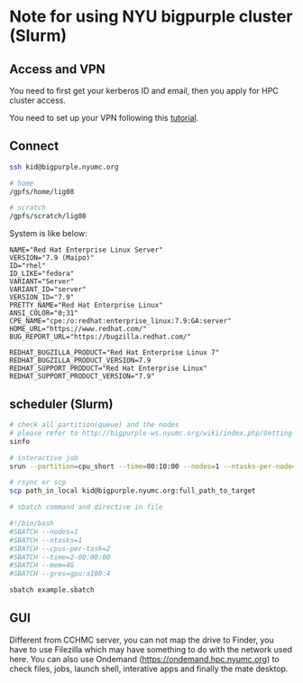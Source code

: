 # Note for using NYU bigpurple cluster (Slurm)

## Access and VPN

You need to first get your kerberos ID and email, then you apply for HPC cluster access.

You need to set up your VPN following this [tutorial](https://servicecatalog.nyumc.org/Pages/NYU_Langone_Advanced_Access_App.aspx).


## Connect

```bash
ssh kid@bigpurple.nyumc.org

# home
/gpfs/home/lig08

# scratch
/gpfs/scratch/lig08

```

System is like below:

```
NAME="Red Hat Enterprise Linux Server"
VERSION="7.9 (Maipo)"
ID="rhel"
ID_LIKE="fedora"
VARIANT="Server"
VARIANT_ID="server"
VERSION_ID="7.9"
PRETTY_NAME="Red Hat Enterprise Linux"
ANSI_COLOR="0;31"
CPE_NAME="cpe:/o:redhat:enterprise_linux:7.9:GA:server"
HOME_URL="https://www.redhat.com/"
BUG_REPORT_URL="https://bugzilla.redhat.com/"

REDHAT_BUGZILLA_PRODUCT="Red Hat Enterprise Linux 7"
REDHAT_BUGZILLA_PRODUCT_VERSION=7.9
REDHAT_SUPPORT_PRODUCT="Red Hat Enterprise Linux"
REDHAT_SUPPORT_PRODUCT_VERSION="7.9"
```

## scheduler (Slurm)

```bash
# check all partition(queue) and the nodes
# please refer to http://bigpurple-ws.nyumc.org/wiki/index.php/Getting-Started
sinfo

# interactive job
srun --partition=cpu_short --time=00:10:00 --nodes=1 --ntasks-per-node=8 --mem=5Gb --job-name="test" --pty bash

# rsync or scp
scp path_in_local kid@bigpurple.nyumc.org:full_path_to_target

# sbatch command and directive in file

#!/bin/bash
#SBATCH --nodes=1
#SBATCH --ntasks=1
#SBATCH --cpus-per-task=2
#SBATCH --time=2-00:00:00
#SBATCH --mem=4G
#SBATCH --gres=gpu:a100:4

sbatch example.sbatch
```

## GUI

Different from CCHMC server, you can not map the drive to Finder, you have to use Filezilla which may have something to do with the network used here.
You can also use Ondemand (https://ondemand.hpc.nyumc.org) to check files, jobs, launch shell, interative apps and finally the mate desktop.


